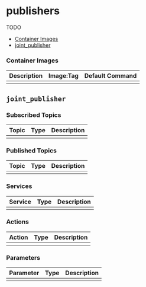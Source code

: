 # publishers

TODO

- [Container Images](#container-images)
- [joint_publisher](#joint_publisher)


### Container Images

| Description | Image:Tag | Default Command |
| --- | --- | -- |
|  |  |  |


## `joint_publisher`

### Subscribed Topics

| Topic | Type | Description |
| --- | --- | --- |
|  |  |  |

### Published Topics

| Topic | Type | Description |
| --- | --- | --- |
|  |  |  |

### Services

| Service | Type | Description |
| --- | --- | --- |
|  |  |  |

### Actions

| Action | Type | Description |
| --- | --- | --- |
|  |  |  |

### Parameters

| Parameter | Type | Description |
| --- | --- | --- |
|  |  |  |
